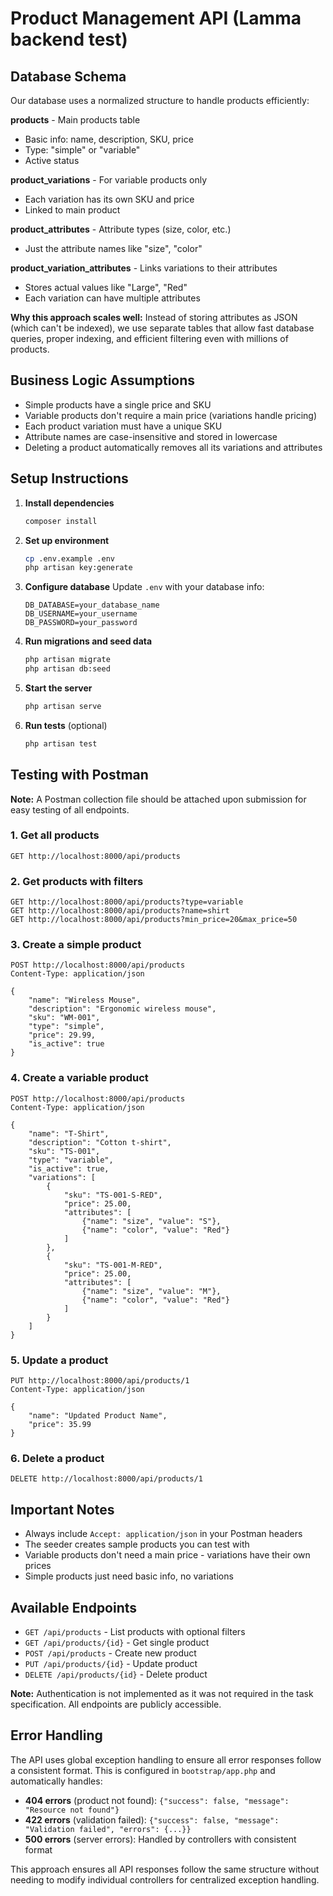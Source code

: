 # Product Management API (Lamma backend test)


## Database Schema

Our database uses a normalized structure to handle products efficiently:

**products** - Main products table
- Basic info: name, description, SKU, price
- Type: "simple" or "variable"
- Active status

**product_variations** - For variable products only
- Each variation has its own SKU and price
- Linked to main product

**product_attributes** - Attribute types (size, color, etc.)
- Just the attribute names like "size", "color"

**product_variation_attributes** - Links variations to their attributes
- Stores actual values like "Large", "Red"
- Each variation can have multiple attributes

**Why this approach scales well:** Instead of storing attributes as JSON (which can't be indexed), we use separate tables that allow fast database queries, proper indexing, and efficient filtering even with millions of products.

## Business Logic Assumptions

- Simple products have a single price and SKU
- Variable products don't require a main price (variations handle pricing)
- Each product variation must have a unique SKU
- Attribute names are case-insensitive and stored in lowercase
- Deleting a product automatically removes all its variations and attributes

## Setup Instructions

1. **Install dependencies**
   ```bash
   composer install
   ```

2. **Set up environment**
   ```bash
   cp .env.example .env
   php artisan key:generate
   ```

3. **Configure database**
   Update `.env` with your database info:
   ```
   DB_DATABASE=your_database_name
   DB_USERNAME=your_username
   DB_PASSWORD=your_password
   ```

4. **Run migrations and seed data**
   ```bash
   php artisan migrate
   php artisan db:seed
   ```

5. **Start the server**
   ```bash
   php artisan serve
   ```

6. **Run tests** (optional)
   ```bash
   php artisan test
   ```

## Testing with Postman

**Note:** A Postman collection file should be attached upon submission for easy testing of all endpoints.

### 1. Get all products
```
GET http://localhost:8000/api/products
```

### 2. Get products with filters
```
GET http://localhost:8000/api/products?type=variable
GET http://localhost:8000/api/products?name=shirt
GET http://localhost:8000/api/products?min_price=20&max_price=50
```

### 3. Create a simple product
```
POST http://localhost:8000/api/products
Content-Type: application/json

{
    "name": "Wireless Mouse",
    "description": "Ergonomic wireless mouse",
    "sku": "WM-001",
    "type": "simple",
    "price": 29.99,
    "is_active": true
}
```

### 4. Create a variable product
```
POST http://localhost:8000/api/products
Content-Type: application/json

{
    "name": "T-Shirt",
    "description": "Cotton t-shirt",
    "sku": "TS-001",
    "type": "variable",
    "is_active": true,
    "variations": [
        {
            "sku": "TS-001-S-RED",
            "price": 25.00,
            "attributes": [
                {"name": "size", "value": "S"},
                {"name": "color", "value": "Red"}
            ]
        },
        {
            "sku": "TS-001-M-RED",
            "price": 25.00,
            "attributes": [
                {"name": "size", "value": "M"},
                {"name": "color", "value": "Red"}
            ]
        }
    ]
}
```

### 5. Update a product
```
PUT http://localhost:8000/api/products/1
Content-Type: application/json

{
    "name": "Updated Product Name",
    "price": 35.99
}
```

### 6. Delete a product
```
DELETE http://localhost:8000/api/products/1
```

## Important Notes

- Always include `Accept: application/json` in your Postman headers
- The seeder creates sample products you can test with
- Variable products don't need a main price - variations have their own prices
- Simple products just need basic info, no variations

## Available Endpoints

- `GET /api/products` - List products with optional filters
- `GET /api/products/{id}` - Get single product
- `POST /api/products` - Create new product
- `PUT /api/products/{id}` - Update product
- `DELETE /api/products/{id}` - Delete product

**Note:** Authentication is not implemented as it was not required in the task specification. All endpoints are publicly accessible.

## Error Handling

The API uses global exception handling to ensure all error responses follow a consistent format. This is configured in `bootstrap/app.php` and automatically handles:

- **404 errors** (product not found): `{"success": false, "message": "Resource not found"}`
- **422 errors** (validation failed): `{"success": false, "message": "Validation failed", "errors": {...}}`
- **500 errors** (server errors): Handled by controllers with consistent format

This approach ensures all API responses follow the same structure without needing to modify individual controllers for centralized exception handling.


